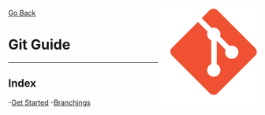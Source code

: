 <style>h1,h2,h3,h4 { border-bottom: 0; } </style>

[Go Back](../../README.md)
<img src="https://raw.githubusercontent.com/Gorachevsky/guides/1cc85f712dc78ef4d6fc87bd625a3e5857a204d3/docs/images/git-logo.svg" align="right" width="200" height="200" />

# Git Guide

---

## Index

-[Get Started]() -[Branchings]()
